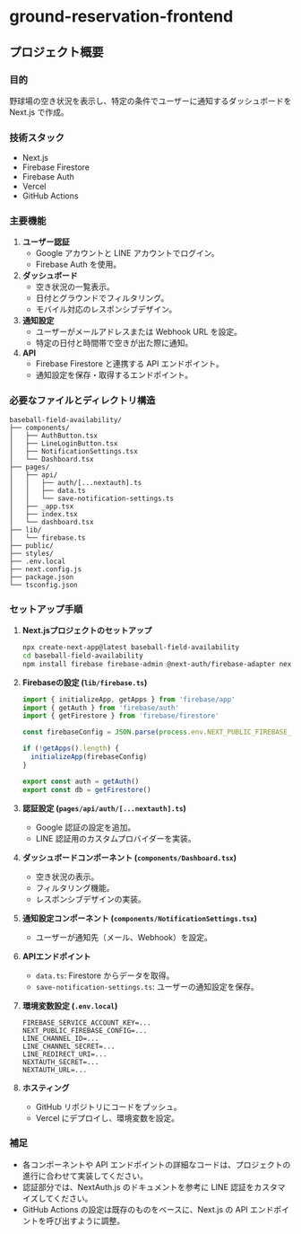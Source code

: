 # ground-reservation-frontend

## プロジェクト概要

### 目的
野球場の空き状況を表示し、特定の条件でユーザーに通知するダッシュボードを Next.js で作成。

### 技術スタック
- Next.js
- Firebase Firestore
- Firebase Auth
- Vercel
- GitHub Actions

### 主要機能
1. **ユーザー認証**
   - Google アカウントと LINE アカウントでログイン。
   - Firebase Auth を使用。
2. **ダッシュボード**
   - 空き状況の一覧表示。
   - 日付とグラウンドでフィルタリング。
   - モバイル対応のレスポンシブデザイン。
3. **通知設定**
   - ユーザーがメールアドレスまたは Webhook URL を設定。
   - 特定の日付と時間帯で空きが出た際に通知。
4. **API**
   - Firebase Firestore と連携する API エンドポイント。
   - 通知設定を保存・取得するエンドポイント。

### 必要なファイルとディレクトリ構造

```
baseball-field-availability/
├── components/
│   ├── AuthButton.tsx
│   ├── LineLoginButton.tsx
│   ├── NotificationSettings.tsx
│   └── Dashboard.tsx
├── pages/
│   ├── api/
│   │   ├── auth/[...nextauth].ts
│   │   ├── data.ts
│   │   └── save-notification-settings.ts
│   ├── _app.tsx
│   ├── index.tsx
│   └── dashboard.tsx
├── lib/
│   └── firebase.ts
├── public/
├── styles/
├── .env.local
├── next.config.js
├── package.json
└── tsconfig.json
```

### セットアップ手順

1. **Next.jsプロジェクトのセットアップ**
   ```bash
   npx create-next-app@latest baseball-field-availability
   cd baseball-field-availability
   npm install firebase firebase-admin @next-auth/firebase-adapter next-auth axios date-fns
   ```

2. **Firebaseの設定 (`lib/firebase.ts`)**
   ```typescript
   import { initializeApp, getApps } from 'firebase/app'
   import { getAuth } from 'firebase/auth'
   import { getFirestore } from 'firebase/firestore'

   const firebaseConfig = JSON.parse(process.env.NEXT_PUBLIC_FIREBASE_CONFIG || '{}')

   if (!getApps().length) {
     initializeApp(firebaseConfig)
   }

   export const auth = getAuth()
   export const db = getFirestore()
   ```

3. **認証設定 (`pages/api/auth/[...nextauth].ts`)**
   - Google 認証の設定を追加。
   - LINE 認証用のカスタムプロバイダーを実装。

4. **ダッシュボードコンポーネント (`components/Dashboard.tsx`)**
   - 空き状況の表示。
   - フィルタリング機能。
   - レスポンシブデザインの実装。

5. **通知設定コンポーネント (`components/NotificationSettings.tsx`)**
   - ユーザーが通知先（メール、Webhook）を設定。

6. **APIエンドポイント**
   - `data.ts`: Firestore からデータを取得。
   - `save-notification-settings.ts`: ユーザーの通知設定を保存。

7. **環境変数設定 (`.env.local`)**
   ```
   FIREBASE_SERVICE_ACCOUNT_KEY=...
   NEXT_PUBLIC_FIREBASE_CONFIG=...
   LINE_CHANNEL_ID=...
   LINE_CHANNEL_SECRET=...
   LINE_REDIRECT_URI=...
   NEXTAUTH_SECRET=...
   NEXTAUTH_URL=...
   ```

8. **ホスティング**
   - GitHub リポジトリにコードをプッシュ。
   - Vercel にデプロイし、環境変数を設定。

### 補足

- 各コンポーネントや API エンドポイントの詳細なコードは、プロジェクトの進行に合わせて実装してください。
- 認証部分では、NextAuth.js のドキュメントを参考に LINE 認証をカスタマイズしてください。
- GitHub Actions の設定は既存のものをベースに、Next.js の API エンドポイントを呼び出すように調整。

